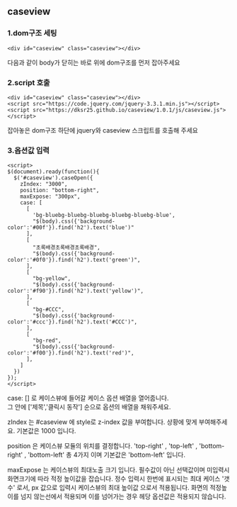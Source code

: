 ## caseview

###  1.dom구조 세팅

~~~
<div id="caseview" class="caseview"></div>
~~~

다음과 같이 body가 닫히는 바로 위에 dom구조를 먼저 잡아주세요

### 2.script 호출

~~~
<div id="caseview" class="caseview"></div>
<script src="https://code.jquery.com/jquery-3.3.1.min.js"></script>
<script src="https://dksr25.github.io/caseview/1.0.1/js/caseview.js"></script>
~~~

잡아놓은 dom구조 하단에 jquery와 caseview 스크립트를 호출해 주세요


### 3.옵션값 입력

~~~
<script>
$(document).ready(function(){
  $('#caseview').caseOpen({
    zIndex: "3000",
    position: "bottom-right",
    maxExpose: "300px",
    case: [
      [
        'bg-bluebg-bluebg-bluebg-bluebg-bluebg-blue',
        "$(body).css({'background-color':'#00f'}).find('h2').text('blue')"
      ],
      [
        "초록배경초록배경초록배경",
        "$(body).css({'background-color':'#0f0'}).find('h2').text('green')",
      ],
      [
        "bg-yellow",
        "$(body).css({'background-color':'#f90'}).find('h2').text('yellow')",
      ],
      [
        "bg-#CCC",
        "$(body).css({'background-color':'#ccc'}).find('h2').text('#CCC')",
      ],
      [
        "bg-red",
        "$(body).css({'background-color':'#f00'}).find('h2').text('red')",
      ],
    ]  
  })
});  
</script>
~~~

case: [] 로 케이스뷰에 들어갈 케이스 옵션 배열을 열어줍니다. <br> 그 안에 ['제목','클릭시 동작'] 순으로 옵션의 배열을 채워주세요.

zIndex 는 #caseview 에 style로 z-index 값을 부여합니다. 상황에 맞게 부여해주세요. 기본값은 1000 입니다. 

position 은 케이스뷰 모듈의 위치를 결정합니다. 'top-right' , 'top-left' , 'bottom-right' , 'bottom-left' 총 4가지 이며 기본값은 'bottom-left' 입니다.

maxExpose 는 케이스뷰의 최대노출 크기 입니다. 필수값이 아닌 선택값이며 미입력시 화면크기에 따라 적정 높이값을 잡습니다. 정수 입력시 한번에 표시되는 최대 케이스 '갯수' 로서, px 값으로 입력시 케이스뷰의 최대 높이값 으로서 적용됩니다. 화면의 적정높이를 넘지 않는선에서 적용되며 이를 넘어가는 경우 헤당 옵션값은 적용되지 않습니다.  